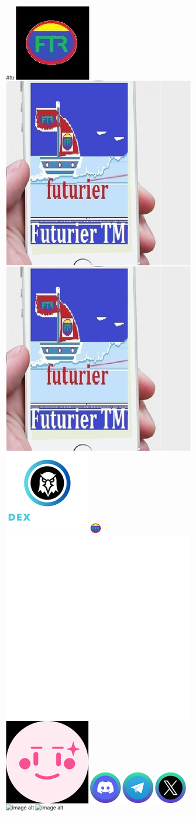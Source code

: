 #ftr
![image alt](https://github.com/futurier/ftr/blob/main/logo.png?raw=true)
![image alt](https://github.com/futurier/ftr/blob/main/logo1.png?raw=true)
![image alt](https://github.com/futurier/ftr/blob/main/logo1.png?raw=true)
![image alt](https://github.com/futurier/ftr/blob/main/dex.png?raw=true)
![image alt](https://github.com/futurier/ftr/blob/main/favicon.png?raw=true)
![image alt](https://github.com/futurier/ftr/blob/main/partner.png?raw=true)
![image alt](https://github.com/futurier/ftr/blob/main/pink.png?raw=true)
![image alt](https://github.com/futurier/ftr/blob/main/social_discord.png?raw=true)
![image alt](https://github.com/futurier/ftr/blob/main/social_tg.png?raw=true)
![image alt](https://github.com/futurier/ftr/blob/main/social_x.png?raw=true)
![image alt]()
![image alt]()

